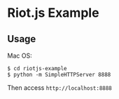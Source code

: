 Riot.js Example
================

## Usage

Mac OS:

```
$ cd riotjs-example
$ python -m SimpleHTTPServer 8888
```

Then access `http://localhost:8888`
